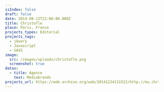```yaml
---
isIndex: false
draft: false
date: 2014-08-12T22:00:00.000Z
title: Christofle
place: Paris, France
projects_types: Editorial
projects_tags:
  - jQuery
  - Javascript
  - SASS
image:
  src: /images/uploads/christofle.png
  screenshot: true
datas:
  - title: Agence
    text: Mediabrands
projects_url: https://web.archive.org/web/20141224131522/http://eu.christofle.com/eu_fr/
---
```


